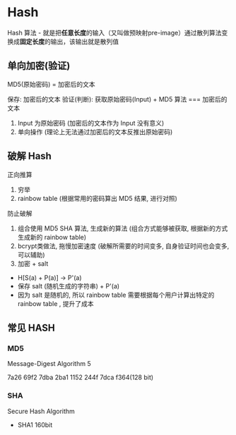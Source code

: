 # Hash

Hash 算法 - 就是把**任意长度**的输入（又叫做预映射pre-image）通过散列算法变换成**固定长度**的输出，该输出就是散列值

## 单向加密(验证)

MD5(原始密码) = 加密后的文本

保存: 加密后的文本
验证(判断): 获取原始密码(Input) + MD5 算法 === 加密后的文本

1. Input 为原始密码 (加密后的文本作为 Input 没有意义)
2. 单向操作 (理论上无法通过加密后的文本反推出原始密码)

## 破解 Hash

正向推算

1. 穷举
2. rainbow table (根据常用的密码算出 MD5 结果, 进行对照)

防止破解

1. 组合使用 MD5 SHA 算法, 生成新的算法 (组合方式能够被获取, 根据新的方式生成新的 rainbow table)
2. bcrypt类做法, 拖慢加密速度 (破解所需要的时间变多, 自身验证时间也会变多, 可以辅助)
3. 加密 + salt
  - H[S(a) + P(a)] -> P'(a)
  - 保存 salt (随机生成的字符串) + P'(a)
  - 因为 salt 是随机的, 所以 rainbow table 需要根据每个用户计算出特定的 rainbow table , 提升了成本

## 常见 HASH

### MD5

Message-Digest Algorithm 5

7a26 69f2 7dba 2ba1 1152 244f 7dca f364(128 bit)

### SHA

Secure Hash Algorithm

- SHA1 160bit

